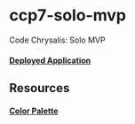 # ccp7-solo-mvp
Code Chrysalis: Solo MVP

#### [Deployed Application](https://solo-mvp-meltdown-trackers.onrender.com)

## Resources
#### [Color Palette](https://colorhunt.co/palette/99e1e5f3e8cbf2c6b4fbafaf)
